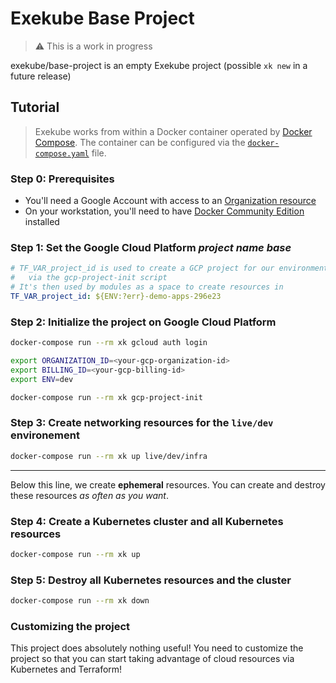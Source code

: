 # Exekube Base Project

> :warning: This is a work in progress

exekube/base-project is an empty Exekube project (possible `xk new` in a future release)

## Tutorial

> Exekube works from within a Docker container operated by [Docker Compose](https://docs.docker.com/compose/compose-file/). The container can be configured via the [`docker-compose.yaml`](https://github.com/exekube/base-project/blob/master/docker-compose.yaml) file.

### Step 0: Prerequisites

- You'll need a Google Account with access to an [Organization resource](https://cloud.google.com/resource-manager/docs/quickstart-organizations)
- On your workstation, you'll need to have [Docker Community Edition](https://www.docker.com/community-edition) installed

### Step 1: Set the Google Cloud Platform *project name base*

```yaml
# TF_VAR_project_id is used to create a GCP project for our environment
#   via the gcp-project-init script
# It's then used by modules as a space to create resources in
TF_VAR_project_id: ${ENV:?err}-demo-apps-296e23
```

### Step 2: Initialize the project on Google Cloud Platform

```sh
docker-compose run --rm xk gcloud auth login
```

```sh
export ORGANIZATION_ID=<your-gcp-organization-id>
export BILLING_ID=<your-gcp-billing-id>
export ENV=dev
```

```sh
docker-compose run --rm xk gcp-project-init
```

### Step 3: Create networking resources for the `live/dev` environement

```sh
docker-compose run --rm xk up live/dev/infra
```

---
Below this line, we create **ephemeral** resources. You can create and destroy these resources *as often as you want*.


### Step 4: Create a Kubernetes cluster and all Kubernetes resources

```sh
docker-compose run --rm xk up
```

### Step 5: Destroy all Kubernetes resources and the cluster

```sh
docker-compose run --rm xk down
```

### Customizing the project

This project does absolutely nothing useful! You need to customize the project so that you can start taking advantage of cloud resources via Kubernetes and Terraform!
